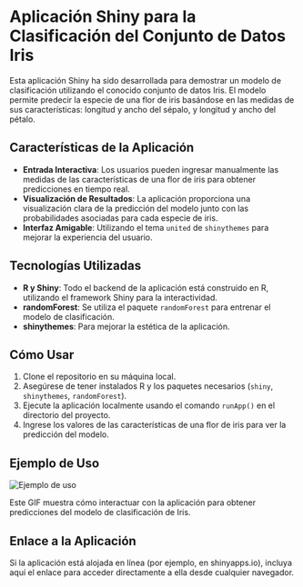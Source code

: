 # Aplicación Shiny para la Clasificación del Conjunto de Datos Iris

Esta aplicación Shiny ha sido desarrollada para demostrar un modelo de clasificación utilizando el conocido conjunto de datos Iris. El modelo permite predecir la especie de una flor de iris basándose en las medidas de sus características: longitud y ancho del sépalo, y longitud y ancho del pétalo.

## Características de la Aplicación

- **Entrada Interactiva**: Los usuarios pueden ingresar manualmente las medidas de las características de una flor de iris para obtener predicciones en tiempo real.
- **Visualización de Resultados**: La aplicación proporciona una visualización clara de la predicción del modelo junto con las probabilidades asociadas para cada especie de iris.
- **Interfaz Amigable**: Utilizando el tema `united` de `shinythemes` para mejorar la experiencia del usuario.

## Tecnologías Utilizadas

- **R y Shiny**: Todo el backend de la aplicación está construido en R, utilizando el framework Shiny para la interactividad.
- **randomForest**: Se utiliza el paquete `randomForest` para entrenar el modelo de clasificación.
- **shinythemes**: Para mejorar la estética de la aplicación.

## Cómo Usar

1. Clone el repositorio en su máquina local.
2. Asegúrese de tener instalados R y los paquetes necesarios (`shiny`, `shinythemes`, `randomForest`).
3. Ejecute la aplicación localmente usando el comando `runApp()` en el directorio del proyecto.
4. Ingrese los valores de las características de una flor de iris para ver la predicción del modelo.

## Ejemplo de Uso

![Ejemplo de uso](/home/notebook/Documents/CENFOTEC/Shiny/Prueba1/shinny.gif) 

Este GIF muestra cómo interactuar con la aplicación para obtener predicciones del modelo de clasificación de Iris.

## Enlace a la Aplicación

Si la aplicación está alojada en línea (por ejemplo, en shinyapps.io), incluya aquí el enlace para acceder directamente a ella desde cualquier navegador.
